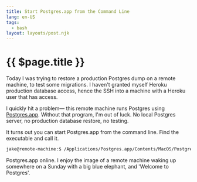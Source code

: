 ```yaml
---
title: Start Postgres.app from the Command Line
lang: en-US
tags:
  - bash
layout: layouts/post.njk
---
```


# {{ $page.title }}

Today I was trying to restore a production Postgres dump on a remote machine, to test some migrations. I haven't granted myself Heroku production database access, hence the SSH into a machine with a Heroku user that has access.

I quickly hit a problem— this remote machine runs Postgres using [Postgres.app](http://postgresapp.com/). Without that program, I'm out of luck. No local Postgres server, no production database restore, no testing.

It turns out you can start Postgres.app from the command line. Find the executable and call it.

```bash
jake@remote-machine:$ /Applications/Postgres.app/Contents/MacOS/Postgres
```

Postgres.app online. I enjoy the image of a remote machine waking up somewhere on a Sunday with a big blue elephant, and 'Welcome to Postgres'.
